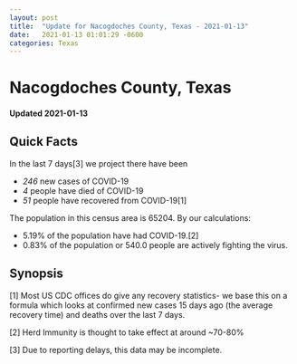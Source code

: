```yaml
---
layout: post
title:  "Update for Nacogdoches County, Texas - 2021-01-13"
date:   2021-01-13 01:01:29 -0600
categories: Texas
---
```


# Nacogdoches County, Texas
#### Updated 2021-01-13

## Quick Facts

In the last 7 days[3] we project there have been
- *246* new cases of COVID-19
- *4* people have died of COVID-19
- *51* people have recovered from COVID-19[1]

The population in this census area is 65204. By our calculations:
- 5.19% of the population have had COVID-19.[2]
- 0.83% of the population or 540.0 people are actively fighting the virus.

## Synopsis




[1] Most US CDC offices do give any recovery statistics- we base this on a formula which looks at confirmed new cases
15 days ago (the average recovery time) and deaths over the last 7 days.

[2] Herd Immunity is thought to take effect at around ~70-80%

[3] Due to reporting delays, this data may be incomplete.
 
    